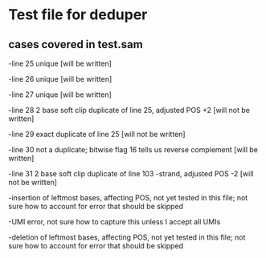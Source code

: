 # Test file for deduper

## cases covered in test.sam
-line 25 unique [will be written]

-line 26 unique [will be written]

-line 27 unique [will be written]

-line 28 2 base soft clip duplicate of line 25, adjusted POS +2 [will not be written]

-line 29 exact duplicate of line 25 [will not be written]

-line 30 not a duplicate; bitwise flag 16 tells us reverse complement [will be written]

-line 31 2 base soft clip duplicate of line 103 -strand, adjusted POS -2 [will not be written]

-insertion of leftmost bases, affecting POS, not yet tested in this file; not sure how to account for error that should be skipped

-UMI error, not sure how to capture this unless I accept all UMIs 

-deletion of leftmost bases, affecting POS, not yet tested in this file; not sure how to account for error that should be skipped

